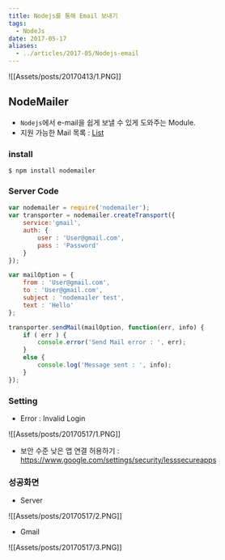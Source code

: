 ```yaml
---
title: Nodejs를 통해 Email 보내기
tags:
  - NodeJs
date: 2017-05-17
aliases: 
  - ../articles/2017-05/Nodejs-email
---
```


![[Assets/posts/20170413/1.PNG]]

## NodeMailer
- `Nodejs`에서 e-mail을 쉽게 보낼 수 있게 도와주는 Module.
- 지원 가능한 Mail 목록 : [List](https://github.com/nodemailer/nodemailer/blob/5be7c902e953043be3618d747c349f02405f003b/lib/well-known/services.json)

### install

```
$ npm install nodemailer
```

### Server Code

``` javascript
var nodemailer = require('nodemailer');
var transporter = nodemailer.createTransport({
    service:'gmail',
    auth: {
        user : 'User@gmail.com',
        pass : 'Password'
    }
});

var mailOption = {
    from : 'User@gmail.com',
    to : 'User@gmail.com',
    subject : 'nodemailer test',
    text : 'Hello'
};

transporter.sendMail(mailOption, function(err, info) {
    if ( err ) {
        console.error('Send Mail error : ', err);
    }
    else {
        console.log('Message sent : ', info);
    }
});
```


### Setting
- Error : Invalid Login

![[Assets/posts/20170517/1.PNG]]

- 보안 수준 낮은 앱 연결 허용하기 : <https://www.google.com/settings/security/lesssecureapps>


### 성공화면

- Server

![[Assets/posts/20170517/2.PNG]]

- Gmail

![[Assets/posts/20170517/3.PNG]]
